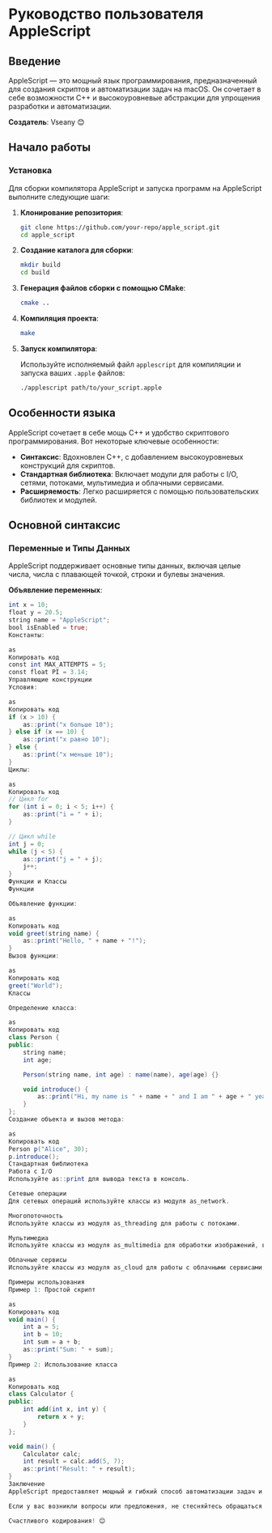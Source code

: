 # Руководство пользователя AppleScript

## Введение

AppleScript — это мощный язык программирования, предназначенный для создания скриптов и автоматизации задач на macOS. Он сочетает в себе возможности C++ и высокоуровневые абстракции для упрощения разработки и автоматизации.

**Создатель**: Vseany 😊

## Начало работы

### Установка

Для сборки компилятора AppleScript и запуска программ на AppleScript выполните следующие шаги:

1. **Клонирование репозитория**:

    ```bash
    git clone https://github.com/your-repo/apple_script.git
    cd apple_script
    ```

2. **Создание каталога для сборки**:

    ```bash
    mkdir build
    cd build
    ```

3. **Генерация файлов сборки с помощью CMake**:

    ```bash
    cmake ..
    ```

4. **Компиляция проекта**:

    ```bash
    make
    ```

5. **Запуск компилятора**:

    Используйте исполняемый файл `applescript` для компиляции и запуска ваших `.apple` файлов:

    ```bash
    ./applescript path/to/your_script.apple
    ```

## Особенности языка

AppleScript сочетает в себе мощь C++ и удобство скриптового программирования. Вот некоторые ключевые особенности:

- **Синтаксис**: Вдохновлен C++, с добавлением высокоуровневых конструкций для скриптов.
- **Стандартная библиотека**: Включает модули для работы с I/O, сетями, потоками, мультимедиа и облачными сервисами.
- **Расширяемость**: Легко расширяется с помощью пользовательских библиотек и модулей.

## Основной синтаксис

### Переменные и Типы Данных

AppleScript поддерживает основные типы данных, включая целые числа, числа с плавающей точкой, строки и булевы значения.

**Объявление переменных**:

```as
int x = 10;
float y = 20.5;
string name = "AppleScript";
bool isEnabled = true;
Константы:

as
Копировать код
const int MAX_ATTEMPTS = 5;
const float PI = 3.14;
Управляющие конструкции
Условия:

as
Копировать код
if (x > 10) {
    as::print("x больше 10");
} else if (x == 10) {
    as::print("x равно 10");
} else {
    as::print("x меньше 10");
}
Циклы:

as
Копировать код
// Цикл for
for (int i = 0; i < 5; i++) {
    as::print("i = " + i);
}

// Цикл while
int j = 0;
while (j < 5) {
    as::print("j = " + j);
    j++;
}
Функции и Классы
Функции

Объявление функции:

as
Копировать код
void greet(string name) {
    as::print("Hello, " + name + "!");
}
Вызов функции:

as
Копировать код
greet("World");
Классы

Определение класса:

as
Копировать код
class Person {
public:
    string name;
    int age;

    Person(string name, int age) : name(name), age(age) {}

    void introduce() {
        as::print("Hi, my name is " + name + " and I am " + age + " years old.");
    }
};
Создание объекта и вызов метода:

as
Копировать код
Person p("Alice", 30);
p.introduce();
Стандартная библиотека
Работа с I/O
Используйте as::print для вывода текста в консоль.

Сетевые операции
Для сетевых операций используйте классы из модуля as_network.

Многопоточность
Используйте классы из модуля as_threading для работы с потоками.

Мультимедиа
Используйте классы из модуля as_multimedia для обработки изображений, видео и аудио.

Облачные сервисы
Используйте классы из модуля as_cloud для работы с облачными сервисами, например, загрузки и скачивания файлов.

Примеры использования
Пример 1: Простой скрипт

as
Копировать код
void main() {
    int a = 5;
    int b = 10;
    int sum = a + b;
    as::print("Sum: " + sum);
}
Пример 2: Использование класса

as
Копировать код
class Calculator {
public:
    int add(int x, int y) {
        return x + y;
    }
};

void main() {
    Calculator calc;
    int result = calc.add(5, 7);
    as::print("Result: " + result);
}
Заключение
AppleScript предоставляет мощный и гибкий способ автоматизации задач и разработки приложений. С его помощью вы можете быстро создавать скрипты и программы, используя богатый набор встроенных модулей и библиотек.

Если у вас возникли вопросы или предложения, не стесняйтесь обращаться к сообществу или создателю проекта.

Счастливого кодирования! 😊
